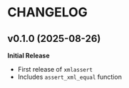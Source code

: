 # CHANGELOG

## v0.1.0 (2025-08-26)

**Initial Release**

- First release of `xmlassert`
- Includes `assert_xml_equal` function
